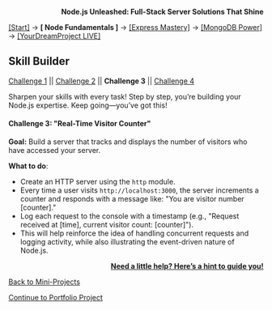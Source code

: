 **<p align="right">Node.js Unleashed: Full-Stack Server Solutions That Shine</p>**

[[Start]](../Introduction.md) → **[ Node Fundamentals ]** → [[Express Mastery]](#express) → [[MongoDB Power]](#mongodb) → [[YourDreamProject LIVE]](#project)

## Skill Builder
[Challenge 1](1-5SB.md) || [Challenge 2](1-5SB-2.md) || **Challenge 3** || [Challenge 4](1-5SB-4.md)

Sharpen your skills with every task! Step by step, you’re building your Node.js expertise. Keep going—you’ve got this!

#### Challenge 3: "Real-Time Visitor Counter"

**Goal:** Build a server that tracks and displays the number of visitors who have accessed your server.

**What to do**:  
- Create an HTTP server using the `http` module.  
- Every time a user visits `http://localhost:3000`, the server increments a counter and responds with a message like: "You are visitor number [counter]."  
- Log each request to the console with a timestamp (e.g., "Request received at [time], current visitor count: [counter]").  
- This will help reinforce the idea of handling concurrent requests and logging activity, while also illustrating the event-driven nature of Node.js.

**<p align="right">[Need a little help? Here’s a hint to guide you!](1-5SB-3H.md)</p>**

[Back to Mini-Projects](1-5.md)

[Continue to Portfolio Project](1-6.md)
